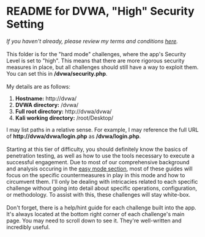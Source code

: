 # README for DVWA, "High" Security Setting
<i>If you haven't already, please review my terms and conditions <a href=https://github.com/keewenaw/dvwa-guide-2019/blob/master/README.md target="_blank">here</a>.</i>
<br><br>
This folder is for the "hard mode" challenges, where the app's Security Level is set to "high". This means that there are more rigorous security measures in place, but all challenges should still have a way to exploit them. You can set this in <b>/dvwa/security.php</b>.
<br><br>
My details are as follows:
<ol type="1">
  <li><b>Hostname:</b> http://dvwa/</li>
  <li><b>DVWA directory:</b> /dvwa/</li>
  <li><b>Full root directory:</b> http://dvwa/dvwa/</li>
  <li><b>Kali working directory:</b> /root/Desktop/</li>
</ol>

I may list paths in a relative sense. For example, I may reference the full URL of <b>http&#58;&#47;&#47;dvwa/dvwa/login.php</b> as <b>/dvwa/login.php</b>. 
<br><br>
Starting at this tier of difficulty, you should definitely know the basics of penetration testing, as well as how to use the tools necessary to execute a successful engagement. Due to most of our comprehensive background and analysis occuring in the <a href="https://github.com/keewenaw/dvwa-guide-2019/tree/master/low" target="_blank"> easy mode section</a>, most of these guides will focus on the specific countermeasures in play in this mode and how to circumvent them. I'll only be dealing with intricacies related to each specific challenge without going into detail about specific operations, configuration, or methodology. To assist with this, these challenges will stay white-box.
<br><br>
Don't forget, there is a help/hint guide for each challenge built into the app. It's always located at the bottom right corner of each challenge's main page. You may need to scroll down to see it. They're well-written and incredibly useful.
